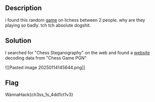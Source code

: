 ## Description
i found this random [game](https://lichess.org/6Z9VSdpu) on lichess between 2 people. why are they playing so badly. tch tch absolute dogshit.

## Solution
I searched for "Chess Steganography" on the web and found a [website](https://incoherency.co.uk/chess-steg/) decoding data from "Chess Game PGN"

![[Pasted image 20250114145644.png]]

## Flag
WannaHack{ch3ss_1s_4dd1ct1v3}